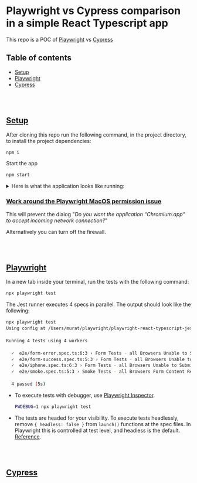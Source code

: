 # Playwright vs Cypress comparison in a simple React Typescript app

This repo is a POC of [Playwright](https://playwright.dev/docs/why-playwright) vs [Cypress](https://www.cypress.io/)

## Table of contents

* [Setup](#Setup)
* [Playwright](#Playwright)
* [Cypress](#Cypress)

<br></br>

## [Setup](#Setup)

After cloning this repo run the following command, in the project directory, to install the project dependencies:

```bash
npm i
```

Start the app

```bash
npm start
```

<details><summary>Here is what the application looks like running:</summary>

<img src="docs/assets/app-running.gif" alt="form application running" width="600">

A form component with basic validation.

**Note:** we are using [tailwindcss media queries](https://tailwindcss.com/docs/background-color/#responsive) to change the background color of the `<sectiofbackgrounds based on viewport size, something we can declare in our tests with playwright.
</details>

### [Work around the Playwright MacOS permission issue](https://github.com/puppeteer/puppeteer/issues/4752#issuecomment-524086077)

This will prevent the dialog "*Do you want the application “Chromium.app” to accept incoming network connection?*"

Alternatively you can turn off the firewall.

<br></br>

## [Playwright](#Playwright)

In a new tab inside your terminal, run the tests with the following command:

```bash
npx playwright test
```

The Jest runner executes 4 specs in parallel. The output should look like the following:

```bash
npx playwright test                                                                           08:28:42
Using config at /Users/murat/playwright/playwright-react-typescript-jest-example/playwright.config.ts

Running 4 tests using 4 workers

  ✓  e2e/form-error.spec.ts:6:3 › Form Tests - all Browsers Unable to Submit Empty Form (4s)
  ✓  e2e/form-success.spec.ts:5:3 › Form Tests - all Browsers Unable to Submit Empty Form (4s)
  ✓  e2e/iphone.spec.ts:6:3 › Form Tests - all Browsers Unable to Submit Empty Form (703ms)
  ✓  e2e/smoke.spec.ts:5:3 › Smoke Tests - all Browsers Form Content Renders (4s)

  4 passed (5s)
```

* To execute tests with debugger, use [Playwright Inspector](https://playwright.dev/docs/inspector/).

  ```bash
  PWDEBUG=1 npx playwright test
  ```

* The tests are headed for your visibility. To execute tests headlessly, remove `{ headless: false }` from `launch()` functions at the spec files. In Playwright this is controlled at test level, and headless is the default. [Reference](https://playwright.dev/docs/debug#run-in-headed-mode).

<br></br>

## [Cypress](#Cypress)

